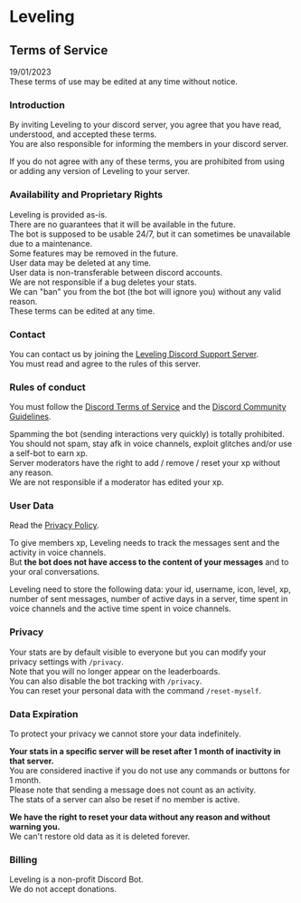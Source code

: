 # Leveling

## Terms of Service

19/01/2023  
These terms of use may be edited at any time without notice.

### Introduction

By inviting Leveling to your discord server, you agree that you have read, understood, and accepted these terms.  
You are also responsible for informing the members in your discord server.

If you do not agree with any of these terms, you are prohibited from using or adding any version of Leveling to your
server.

### Availability and Proprietary Rights

Leveling is provided as-is.  
There are no guarantees that it will be available in the future.  
The bot is supposed to be usable 24/7, but it can sometimes be unavailable due to a maintenance.  
Some features may be removed in the future.  
User data may be deleted at any time.  
User data is non-transferable between discord accounts.  
We are not responsible if a bug deletes your stats.  
We can "ban" you from the bot (the bot will ignore you) without any valid reason.  
These terms can be edited at any time.

### Contact

You can contact us by joining the [Leveling Discord Support Server](https://discord.com/invite/6DN7YH9cbV).  
You must read and agree to the rules of this server.

### Rules of conduct

You must follow the [Discord Terms of Service](https://discord.com/terms) and
the [Discord Community Guidelines](https://discord.com/guidelines).

Spamming the bot (sending interactions very quickly) is totally prohibited.  
You should not spam, stay afk in voice channels, exploit glitches and/or use a self-bot to earn xp.  
Server moderators have the right to add / remove / reset your xp without any reason.  
We are not responsible if a moderator has edited your xp.

### User Data

Read the [Privacy Policy](https://scoutant.org/leveling/privacy-policy).

To give members xp, Leveling needs to track the messages sent and the activity in voice channels.  
But **the bot does not have access to the content of your messages** and to your oral conversations.

Leveling need to store the following data: your id, username, icon, level, xp, number of sent messages, number of active
days in a server, time spent in voice channels and the active time spent in voice channels.

### Privacy

Your stats are by default visible to everyone but you can modify your privacy settings with `/privacy`.  
Note that you will no longer appear on the leaderboards.  
You can also disable the bot tracking with `/privacy`.  
You can reset your personal data with the command `/reset-myself`.

### Data Expiration

To protect your privacy we cannot store your data indefinitely.

**Your stats in a specific server will be reset after 1 month of inactivity in that server.**  
You are considered inactive if you do not use any commands or buttons for 1 month.  
Please note that sending a message does not count as an activity.  
The stats of a server can also be reset if no member is active.

**We have the right to reset your data without any reason and without warning you.**  
We can't restore old data as it is deleted forever.

### Billing

Leveling is a non-profit Discord Bot.  
We do not accept donations.